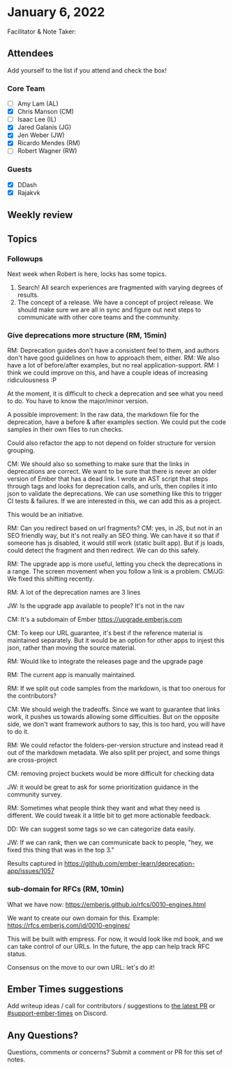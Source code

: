 # January 6, 2022

Facilitator & Note Taker: 

## Attendees

Add yourself to the list if you attend and check the box!

### Core Team

- [ ] Amy Lam (AL)
- [x] Chris Manson (CM)
- [ ] Isaac Lee (IL)
- [x] Jared Galanis (JG)
- [x] Jen Weber (JW)
- [x] Ricardo Mendes (RM)
- [ ] Robert Wagner (RW)

### Guests

- [x] DDash
- [x] Rajakvk

## Weekly review

## Topics

### Followups

Next week when Robert is here, locks has some topics.

1. Search! All search experiences are fragmented with varying degrees of results.
2. The concept of a release. We have a concept of project release. We should make
sure we are all in sync and figure out next steps to communicate with other
core teams and the community.

<!-- If you would like to add a topic to the agenda please add a suggestion to the PR using the following format: -->
<!-- ### Your topic (INITIALS, expected duration in minutes) -->
<!-- ### Your topic (INITIALS, expected duration in minutes) -->
<!-- ### Your topic (INITIALS, expected duration in minutes) -->
<!-- ### Your topic (INITIALS, expected duration in minutes) -->
<!-- ### Your topic (INITIALS, expected duration in minutes) -->
<!-- ### Your topic (INITIALS, expected duration in minutes) -->

### Give deprecations more structure (RM, 15min)

RM: Deprecation guides don't have a consistent feel to them, and authors don't have good guidelines on how to approach them, either.
RM: We also have a lot of before/after examples, but no real application-support.
RM: I think we could improve on this, and have a couple ideas of increasing ridiculousness :P

At the moment, it is difficult to check a deprecation and see what you need to do.
You have to know the major/minor version.

A possible improvement: In the raw data, the markdown file for the deprecation, have a before & after examples section. We could put the code samples in their own files to run
checks.

Could also refactor the app to not depend on folder structure for version grouping.

CM: We should also so something to make sure that the links in deprecations
are correct. We want to be sure that there is never an older version of Ember
that has a dead link. I wrote an AST script that steps through tags and
looks for deprecation calls, and urls, then copiles it into json to
validate the deprecations. We can use something like this to trigger CI
tests & failures. If we are interested in this, we can add this as a project.

This would be an initiative.

RM: Can you redirect based on url fragments?
CM: yes, in JS, but not in an SEO friendly way, but it's not really an SEO thing.
We can have it so that if someone has js disabled, it would still work
(static built app). But if js loads, could detect the fragment and then redirect.
We can do this safely.

RM: The upgrade app is more useful, letting you check the deprecations in a range.
The screen movement when you follow a link is a problem.
CM/JG: We fixed this shifting recently.

RM: A lot of the deprecation names are 3 lines

JW: Is the upgrade app available to people? It's not in the nav

CM: It's a subdomain of Ember https://upgrade.emberjs.com

CM: To keep our URL guarantee, it's best if the reference material is maintained
separately. But it would be an option for other apps to injest this json,
rather than moving the source material.

RM: Would like to integrate the releases page and the upgrade page

RM: The current app is manually maintained.

RM: If we split out code samples from the markdown, is that too onerous for 
the contributors?

CM: We should weigh the tradeoffs. Since we want to guarantee that links work,
it pushes us towards allowing some difficulties. But on the opposite side,
we don't want framework authors to say, this is too hard, you will have to do it.

RM: We could refactor the folders-per-version structure and instead read it
out of the markdown metadata. We also split per project, and some
things are cross-project

CM: removing project buckets would be more difficult for checking data

JW: it would be great to ask for some prioritization guidance in the
community survey.

RM: Sometimes what people think they want and what they need is different.
We could tweak it a little bit to get more actionable feedback.

DD: We can suggest some tags so we can categorize data easily.

JW: If we can rank, then we can communicate back to people, "hey,
we fixed this thing that was in the top 3."

Results captured in https://github.com/ember-learn/deprecation-app/issues/1057 

### sub-domain for RFCs (RM, 10min)

What we have now:
https://emberjs.github.io/rfcs/0010-engines.html

We want to create our own domain for this. Example:
https://rfcs.emberjs.com/id/0010-engines/

This will be built with empress. For now, it would look like md book,
and we can take control of our URLs. In the future, the app can help
track RFC status.

Consensus on the move to our own URL: let's do it!

## Ember Times suggestions

Add writeup ideas / call for contributors / suggestions to [the latest PR](https://github.com/ember-learn/ember-blog/pulls?q=is%3Aopen+is%3Apr+label%3A%22%F0%9F%97%9E+embertimes%22%20or%20#support-ember-times) or [#support-ember-times](https://discordapp.com/channels/480462759797063690/485450546887786506) on Discord.

## Any Questions?

Questions, comments or concerns? Submit a comment or PR for this set of notes.

